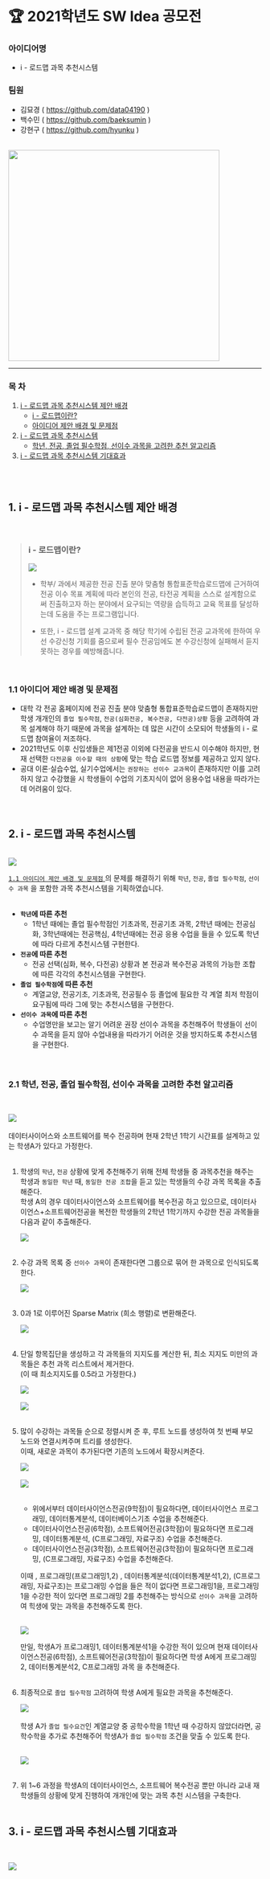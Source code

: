 # 🏆 2021학년도 SW Idea 공모전

### 아이디어명
 - i - 로드맵 과목 추천시스템
### 팀원
- 김묘경 ( https://github.com/data04190 )
- 백수민 ( https://github.com/baeksumin )
- 강현구 ( https://github.com/hyunku )


<br>
<img src = "https://user-images.githubusercontent.com/77683645/153438329-fb74bbbe-6f6c-42b7-97b6-fea86d0e0de3.png" height = 420><br>
<hr>

### 목 차
<ol>
 <li><a href = "#01">i - 로드맵 과목 추천시스템 제안 배경</a>
  <ul>
   <li><a href = "#01-1">i - 로드맵이란?</a>
   <li><a href = "#01-2">아이디어 제안 배경 및 문제점</a></ul>
 <li><a href = "#02">i - 로드맵 과목 추천시스템</a>
  <ul><li><a href = "#02-1">학년, 전공, 졸업 필수학점, 선이수 과목을 고려한 추천 알고리즘</a></ul>
 <li><a href = "#03">i - 로드맵 과목 추천시스템 기대효과</a>
 </ol>
<br><br>

<h2 id = "01">1. i - 로드맵 과목 추천시스템 제안 배경</h2>
 <br>

> <h3 id = "01-1">i - 로드맵이란? </h3>
> <img src = "https://user-images.githubusercontent.com/77683645/153632201-72480782-2d37-4eae-a1f1-e979c00b2656.png"><br> 
>  
>- 학부/ 과에서 제공한 전공 진출 분야 맞춤형 통합표준학습로드맵에 근거하여 전공 이수 목표 계획에 따라 본인의 전공, 타전공 계획을 스스로 설계함으로써 진출하고자 하는 분야에서 요구되는 역량을 습득하고 교육 목표를 달성하는데 도움을 주는 프로그램입니다.
> 
>- 또한, i - 로드맵 설계 교과목 중 해당 학기에 수립된 전공 교과목에 한하여 우선 수강신청 기회를 줌으로써 필수 전공임에도 본 수강신청에 실패해서 듣지 못하는 경우를 예방해줍니다.

<br>

<h3 id = "01-2">1.1 아이디어 제안 배경 및 문제점</h3>

- 대학 각 전공 홈페이지에 전공 진출 분야 맞춤형 통합표준학습로드맵이 존재하지만 학생 개개인의 `졸업 필수학점`, `전공(심화전공, 복수전공, 다전공)상황` 등을 고려하여 과목 설계해야 하기 
  때문에 과목을 설계하는 데 많은 시간이 소모되어 학생들의 i - 로드맵 참여율이 저조하다.
-  2021학년도 이후 신입생들은 제1전공 이외에 다전공을 반드시 이수해야 하지만, 현재 선택한 `다전공을 이수할 때의 상황`에 맞는 학습 로드맵 정보를 제공하고 있지 않다.
-  공대 이론·실습수업, 실기수업에서는 `권장하는 선이수 교과목`이 존재하지만 이를 고려하지 않고 수강했을 시 학생들이 수업의 기초지식이 없어 응용수업 내용을 따라가는 데 어려움이 있다.<br><br><br>

<h2 id = "02">2. i - 로드맵 과목 추천시스템</h2><br>
<img src = "https://user-images.githubusercontent.com/77683645/153707723-0387dede-b4ca-4cab-a57d-e1d5242716ac.png"><br>

<a href = "#01-2"> `1.1 아이디어 제안 배경 및 문제점` </a> 의 문제를 해결하기 위해 `학년`, `전공`, `졸업 필수학점`, `선이수 과목` 을 포함한 과목 추천시스템을 기획하였습니다.<br><br>
- <b>`학년`에 따른 추천</b>
   + 1학년 때에는 졸업 필수학점인 기초과목, 전공기초 과목, 2학년 때에는 전공심화, 3학년때에는 전공핵심, 4학년때에는 전공 응용 수업을 들을 수 있도록 학년에 따라 다르게 추천시스템 구현한다.<br>
- <b>`전공`에 따른 추천</b>
   + 전공 선택(심화, 복수, 다전공) 상황과 본 전공과  복수전공 과목의 가능한 조합에 따른 각각의 추천시스템을 구현한다. 
- <b>`졸업 필수학점`에 따른 추천</b>
   + 계열교양, 전공기초, 기초과목, 전공필수 등 졸업에 필요한 각 계열 최저 학점이 요구됨에 따라 그에 맞는 추천시스템을 구현한다.
- <b>`선이수 과목`에 따른 추천</b>
   + 수업명만을 보고는 알기 어려운 권장 선이수 과목을 추천해주어 학생들이 선이수 과목을 듣지 않아 수업내용을 따라가기 어려운 것을 방지하도록 추천시스템을 구현한다.<br><br><br>


<h3 id = "02-1">2.1 학년, 전공, 졸업 필수학점, 선이수 과목을 고려한 추천 알고리즘</h3><br>

<img src = "https://user-images.githubusercontent.com/77683645/153730777-f0629f42-e121-4876-8afb-e6a8c39c395f.png"><br><br>
데이터사이어스와 소프트웨어를 복수 전공하며 현재 2학년 1학기 시간표를 설계하고 있는 학생A가 있다고 가정한다.<br><br> 


1. 학생의 `학년`, `전공` 상황에 맞게 추천해주기 위해 전체 학생들 중 과목추천을 해주는 학생과 `동일한 학년` 때, `동일한 전공 조합`을 듣고 있는 학생들의 수강 과목 목록을 추출해준다.   
 학생 A의 경우 데이터사이언스와 소프트웨어를 복수전공 하고 있으므로, 데이터사이언스+소프트웨어전공을 복전한 학생들의 2학년 1학기까지 수강한 전공 과목들을 다음과 같이 추출해준다.  
 
   <img src = "https://user-images.githubusercontent.com/77683645/153731041-522b99f0-d657-4edb-ac44-09ebf77bda0d.png"><br><br>
2. 수강 과목 목록 중 `선이수 과목`이 존재한다면 그룹으로 묶어 한 과목으로 인식되도록 한다.  


   <img src = "https://user-images.githubusercontent.com/77683645/153731244-f36919f1-2a5f-4243-991f-25da0b287b6d.png"><br><br>
3. 0과 1로 이루어진 Sparse Matrix (희소 행렬)로 변환해준다.

    <img src = "https://user-images.githubusercontent.com/77683645/153731366-f1990773-3635-41a3-b0bf-406738a550f6.png"><br><br>
4. 단일 항목집단을 생성하고 각 과목들의 지지도를 계산한 뒤, 최소 지지도 미만의 과목들은 추천 과목 리스트에서 제거한다.<br>
   (이 때 최소지지도를 0.5라고 가정한다.)


    <img src = "https://user-images.githubusercontent.com/77683645/153731488-2d2808a3-bf65-4e6a-b17d-5e1a0e3a52b3.png"><br><br>
    <img src = "https://user-images.githubusercontent.com/77683645/153731534-76a4dece-d4f7-4d82-b18e-d4b784988f15.png"><br><br>
5. 많이 수강하는 과목들 순으로 정렬시켜 준 후, 루트 노드를 생성하여 첫 번째 부모 노드와 연결시켜주며 트리를 생성한다.<br> 
   이때, 새로운 과목이 추가된다면 기존의 노드에서 확장시켜준다.
   
   
   <img src = "https://user-images.githubusercontent.com/77683645/153731621-918814d6-dc4a-4bb5-bdec-78bb3ef260ac.png"><br><br>
   <img src = "https://user-images.githubusercontent.com/77683645/153731661-9e64bdff-affd-4105-8426-8a65367ce3b6.png"><br><br>
   - 위에서부터 데이터사이언스전공(9학점)이 필요하다면, 데이터사이언스 프로그래밍, 데이터통계분석, 데이터베이스기초 수업을 추천해준다.
   - 데이터사이언스전공(6학점), 소프트웨어전공(3학점)이 필요하다면 프로그래밍, 데이터통계분석, (C프로그래밍, 자료구조) 수업을 추천해준다.
   - 데이터사이언스전공(3학점), 소프트웨어전공(3학점)이 필요하다면 프로그래밍, (C프로그래밍, 자료구조) 수업을 추천해준다.

   이때 , 프로그래밍(프로그래밍1,2) , 데이터통계분석(데이터통계분석1,2), (C프로그래밍, 자료구조)는 프로그래밍 수업을 들은 적이 없다면 프로그래밍1을, 프로그래밍1을 수강한 적이 있다면 프로그래밍
   2를 추천해주는 방식으로 `선이수 과목`을 고려하여 힉생에 맞는 과목을 추천해주도록 한다.<br><br>
   
   <img src = "https://user-images.githubusercontent.com/77683645/153731793-649da9b9-ad1b-4c15-ba88-709fcb0ad4c6.png"><br>
   
   만일, 학생A가 프로그래밍1, 데이터통계분석1을 수강한 적이 있으며 현재 데이터사이언스전공(6학점), 소프트웨어전공(3학점)이 필요하다면 학생 A에게 프로그래밍2, 데이터통계분석2, C프로그래밍 과목    을 추천해준다.<br><br> 
   
6. 최종적으로 `졸업 필수학점` 고려하여 학생 A에게 필요한 과목을 추천해준다.


   <img src = "https://user-images.githubusercontent.com/77683645/153731915-d62e4000-a9c7-4cc5-b202-54a0b3f854ac.png"><br><br>
   학생 A가 `졸업 필수요건`인 계열교양 중 공학수학을 1학년 때 수강하지 않았더라면, 공학수학을 추가로 추천해주어 학생A가 `졸업 필수학점` 조건을 맞출 수 있도록 한다.<br><br>

   <img src = "https://user-images.githubusercontent.com/77683645/153731956-72e383bf-e024-4af5-8636-49ffc5c2e5e6.png"><br><br>
7. 위 1~6 과정을 학생A의 데이터사이언스, 소프트웨어 복수전공 뿐만 아니라 교내 재학생들의 상황에 맞게 진행하여 개개인에 맞는 과목 추천 시스템을 구축한다.<br><br>

<h2 id = "03">3. i - 로드맵 과목 추천시스템 기대효과</h2><br>

<img src = "https://user-images.githubusercontent.com/77683645/153732225-6f0ea7d2-f534-453d-997d-830d0219eebe.png"><br><br>
